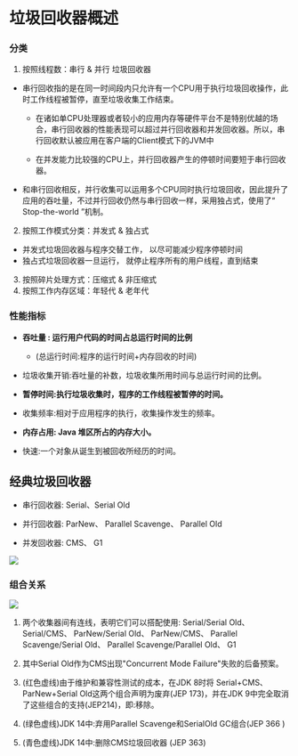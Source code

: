# 垃圾回收器概述

### 分类

1. 按照线程数：串行 & 并行 垃圾回收器
- 串行回收指的是在同一时间段内只允许有一个CPU用于执行垃圾回收操作，此时工作线程被暂停，直至垃圾收集工作结束。

    - 在诸如单CPU处理器或者较小的应用内存等硬件平台不是特别优越的场合，串行回收器的性能表现可以超过并行回收器和并发回收器。所以，串行回收默认被应用在客户端的Client模式下的JVM中

    - 在并发能力比较强的CPU上，并行回收器产生的停顿时间要短于串行回收器。
- 和串行回收相反，并行收集可以运用多个CPU同时执行垃圾回收，因此提升了应用的吞吐量，不过并行回收仍然与串行回收一样，采用独占式，使用了“ Stop-the-world ”机制。

2. 按照工作模式分类：并发式 & 独占式

- 并发式垃圾回收器与程序交替工作， 以尽可能减少程序停顿时间
- 独占式垃圾回收器一旦运行， 就停止程序所有的用户线程，直到结束

3. 按照碎片处理方式：压缩式 & 非压缩式
4. 按照工作内存区域：年轻代 & 老年代

### 性能指标

- **吞吐量 : 运行用户代码的时间占总运行时间的比例**
    - (总运行时间:程序的运行时间+内存回收的时间)

- 垃圾收集开销:吞吐量的补数，垃圾收集所用时间与总运行时间的比例。

- **暂停时间:执行垃圾收集时，程序的工作线程被暂停的时间。**

- 收集频率:相对于应用程序的执行，收集操作发生的频率。

- **内存占用: Java 堆区所占的内存大小。**

- 快速:一个对象从诞生到被回收所经历的时间。



## 经典垃圾回收器

- 串行回收器: Serial、Serial Old

- 并行回收器: ParNew、 Parallel Scavenge、 Parallel Old

- 并发回收器: CMS、 G1

![](https://tva1.sinaimg.cn/large/007S8ZIlly1gewlg82ijqj31fw0bmq8o.jpg)

### 组合关系

![](https://tva1.sinaimg.cn/large/007S8ZIlly1gewlgn9070j313o0ko7cv.jpg)

1. 两个收集器间有连线，表明它们可以搭配使用:
    Serial/Serial Old、 
    Serial/CMS、
    ParNew/Serial Old、
    ParNew/CMS、
    Parallel Scavenge/Serial Old、
    Parallel Scavenge/Parallel Old、
    G1

2. 其中Serial Old作为CMS出现"Concurrent Mode Failure"失败的后备预案。

3. (红色虚线)由于维护和兼容性测试的成本，在JDK 8时将 Serial+CMS、ParNew+Serial Old这两个组合声明为废弃(JEP 173)，并在JDK 9中完全取消了这些组合的支持(JEP214)，即:移除。

4. (绿色虚线)JDK 14中:弃用Parallel Scavenge和SerialOld GC组合(JEP 366 )

5. (青色虚线)JDK 14中:删除CMS垃圾回收器 (JEP 363)

